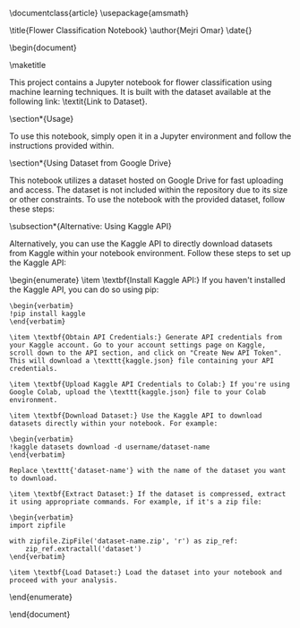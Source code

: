 \documentclass{article}
\usepackage{amsmath}

\title{Flower Classification Notebook}
\author{Mejri Omar}
\date{}

\begin{document}

\maketitle

This project contains a Jupyter notebook for flower classification using machine learning techniques. It is built with the dataset available at the following link: \textit{Link to Dataset}. 

\section*{Usage}

To use this notebook, simply open it in a Jupyter environment and follow the instructions provided within.

\section*{Using Dataset from Google Drive}

This notebook utilizes a dataset hosted on Google Drive for fast uploading and access. The dataset is not included within the repository due to its size or other constraints. To use the notebook with the provided dataset, follow these steps:

\subsection*{Alternative: Using Kaggle API}

Alternatively, you can use the Kaggle API to directly download datasets from Kaggle within your notebook environment. Follow these steps to set up the Kaggle API:

\begin{enumerate}
    \item \textbf{Install Kaggle API:} If you haven't installed the Kaggle API, you can do so using pip:
    
    \begin{verbatim}
    !pip install kaggle
    \end{verbatim}
    
    \item \textbf{Obtain API Credentials:} Generate API credentials from your Kaggle account. Go to your account settings page on Kaggle, scroll down to the API section, and click on "Create New API Token". This will download a \texttt{kaggle.json} file containing your API credentials.
    
    \item \textbf{Upload Kaggle API Credentials to Colab:} If you're using Google Colab, upload the \texttt{kaggle.json} file to your Colab environment.
    
    \item \textbf{Download Dataset:} Use the Kaggle API to download datasets directly within your notebook. For example:
    
    \begin{verbatim}
    !kaggle datasets download -d username/dataset-name
    \end{verbatim}
    
    Replace \texttt{'dataset-name'} with the name of the dataset you want to download.
    
    \item \textbf{Extract Dataset:} If the dataset is compressed, extract it using appropriate commands. For example, if it's a zip file:
    
    \begin{verbatim}
    import zipfile
    
    with zipfile.ZipFile('dataset-name.zip', 'r') as zip_ref:
        zip_ref.extractall('dataset')
    \end{verbatim}
    
    \item \textbf{Load Dataset:} Load the dataset into your notebook and proceed with your analysis.
\end{enumerate}

\end{document}
